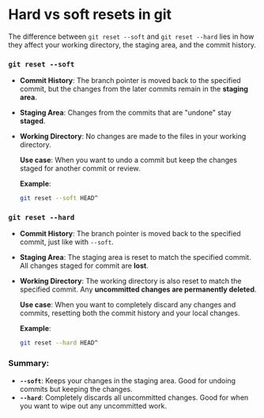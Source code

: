 # Hard vs soft resets in git

The difference between `git reset --soft` and `git reset --hard` lies in how they affect your working directory, the staging area, and the commit history.

### `git reset --soft`
- **Commit History**: The branch pointer is moved back to the specified commit, but the changes from the later commits remain in the **staging area**.
- **Staging Area**: Changes from the commits that are "undone" stay **staged**.
- **Working Directory**: No changes are made to the files in your working directory.
  
  **Use case**: When you want to undo a commit but keep the changes staged for another commit or review.

  **Example**:
  ```bash
  git reset --soft HEAD^
  ```

### `git reset --hard`
- **Commit History**: The branch pointer is moved back to the specified commit, just like with `--soft`.
- **Staging Area**: The staging area is reset to match the specified commit. All changes staged for commit are **lost**.
- **Working Directory**: The working directory is also reset to match the specified commit. Any **uncommitted changes are permanently deleted**.

  **Use case**: When you want to completely discard any changes and commits, resetting both the commit history and your local changes.

  **Example**:
  ```bash
  git reset --hard HEAD^
  ```

### Summary:
- **`--soft`**: Keeps your changes in the staging area. Good for undoing commits but keeping the changes.
- **`--hard`**: Completely discards all uncommitted changes. Good for when you want to wipe out any uncommitted work.